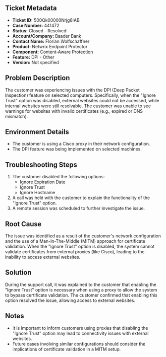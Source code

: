 ## Ticket Metadata
- **Ticket ID:** 500Qk00000Nrjg8IAB
- **Case Number:** 441472
- **Status:** Closed - Resolved
- **Account/Company:** Baader Bank
- **Contact Name:** Florian Wolfschaffner
- **Product:** Netwrix Endpoint Protector
- **Component:** Content-Aware Protection
- **Feature:** DPI - Other
- **Version:** Not specified

## Problem Description
The customer was experiencing issues with the DPI (Deep Packet Inspection) feature on selected computers. Specifically, when the "Ignore Trust" option was disabled, external websites could not be accessed, while internal websites were still resolvable. The customer was unable to see warnings for websites with invalid certificates (e.g., expired or DNS mismatch).

## Environment Details
- The customer is using a Cisco proxy in their network configuration.
- The DPI feature was being implemented on selected machines.

## Troubleshooting Steps
1. The customer disabled the following options:
   - Ignore Expiration Date
   - Ignore Trust
   - Ignore Hostname
2. A call was held with the customer to explain the functionality of the "Ignore Trust" option.
3. A remote session was scheduled to further investigate the issue.

## Root Cause
The issue was identified as a result of the customer's network configuration and the use of a Man-In-The-Middle (MITM) approach for certificate validation. When the "Ignore Trust" option is disabled, the system cannot validate certificates from external proxies (like Cisco), leading to the inability to access external websites.

## Solution
During the support call, it was explained to the customer that enabling the "Ignore Trust" option is necessary when using a proxy to allow the system to bypass certificate validation. The customer confirmed that enabling this option resolved the issue, allowing access to external websites.

## Notes
- It is important to inform customers using proxies that disabling the "Ignore Trust" option may lead to connectivity issues with external websites.
- Future cases involving similar configurations should consider the implications of certificate validation in a MITM setup.